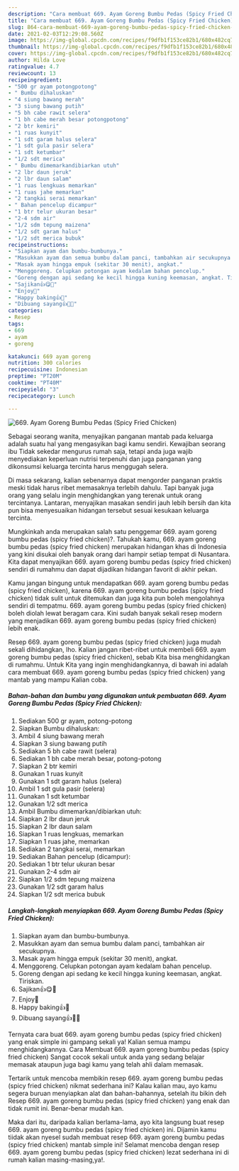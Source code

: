 ```yaml
---
description: "Cara membuat 669. Ayam Goreng Bumbu Pedas (Spicy Fried Chicken) yang lezat Untuk Jualan"
title: "Cara membuat 669. Ayam Goreng Bumbu Pedas (Spicy Fried Chicken) yang lezat Untuk Jualan"
slug: 864-cara-membuat-669-ayam-goreng-bumbu-pedas-spicy-fried-chicken-yang-lezat-untuk-jualan
date: 2021-02-03T12:29:08.560Z
image: https://img-global.cpcdn.com/recipes/f9dfb1f153ce82b1/680x482cq70/669-ayam-goreng-bumbu-pedas-spicy-fried-chicken-foto-resep-utama.jpg
thumbnail: https://img-global.cpcdn.com/recipes/f9dfb1f153ce82b1/680x482cq70/669-ayam-goreng-bumbu-pedas-spicy-fried-chicken-foto-resep-utama.jpg
cover: https://img-global.cpcdn.com/recipes/f9dfb1f153ce82b1/680x482cq70/669-ayam-goreng-bumbu-pedas-spicy-fried-chicken-foto-resep-utama.jpg
author: Hilda Love
ratingvalue: 4.7
reviewcount: 13
recipeingredient:
- "500 gr ayam potongpotong"
- " Bumbu dihaluskan"
- "4 siung bawang merah"
- "3 siung bawang putih"
- "5 bh cabe rawit selera"
- "1 bh cabe merah besar potongpotong"
- "2 btr kemiri"
- "1 ruas kunyit"
- "1 sdt garam halus selera"
- "1 sdt gula pasir selera"
- "1 sdt ketumbar"
- "1/2 sdt merica"
- " Bumbu dimemarkandibiarkan utuh"
- "2 lbr daun jeruk"
- "2 lbr daun salam"
- "1 ruas lengkuas memarkan"
- "1 ruas jahe memarkan"
- "2 tangkai serai memarkan"
- " Bahan pencelup dicampur"
- "1 btr telur ukuran besar"
- "2-4 sdm air"
- "1/2 sdm tepung maizena"
- "1/2 sdt garam halus"
- "1/2 sdt merica bubuk"
recipeinstructions:
- "Siapkan ayam dan bumbu-bumbunya."
- "Masukkan ayam dan semua bumbu dalam panci, tambahkan air secukupnya."
- "Masak ayam hingga empuk (sekitar 30 menit), angkat."
- "Menggoreng. Celupkan potongan ayam kedalam bahan pencelup."
- "Goreng dengan api sedang ke kecil hingga kuning keemasan, angkat. Tiriskan."
- "Sajikan👍😋🌷"
- "Enjoy🤩"
- "Happy baking👍🤩"
- "Dibuang sayang👍💪🤩"
categories:
- Resep
tags:
- 669
- ayam
- goreng

katakunci: 669 ayam goreng 
nutrition: 300 calories
recipecuisine: Indonesian
preptime: "PT20M"
cooktime: "PT40M"
recipeyield: "3"
recipecategory: Lunch

---
```



![669. Ayam Goreng Bumbu Pedas (Spicy Fried Chicken)](https://img-global.cpcdn.com/recipes/f9dfb1f153ce82b1/680x482cq70/669-ayam-goreng-bumbu-pedas-spicy-fried-chicken-foto-resep-utama.jpg)

Sebagai seorang wanita, menyajikan panganan mantab pada keluarga adalah suatu hal yang mengasyikan bagi kamu sendiri. Kewajiban seorang ibu Tidak sekedar mengurus rumah saja, tetapi anda juga wajib menyediakan keperluan nutrisi terpenuhi dan juga panganan yang dikonsumsi keluarga tercinta harus menggugah selera.

Di masa  sekarang, kalian sebenarnya dapat mengorder panganan praktis meski tidak harus ribet memasaknya terlebih dahulu. Tapi banyak juga orang yang selalu ingin menghidangkan yang terenak untuk orang tercintanya. Lantaran, menyajikan masakan sendiri jauh lebih bersih dan kita pun bisa menyesuaikan hidangan tersebut sesuai kesukaan keluarga tercinta. 



Mungkinkah anda merupakan salah satu penggemar 669. ayam goreng bumbu pedas (spicy fried chicken)?. Tahukah kamu, 669. ayam goreng bumbu pedas (spicy fried chicken) merupakan hidangan khas di Indonesia yang kini disukai oleh banyak orang dari hampir setiap tempat di Nusantara. Kita dapat menyajikan 669. ayam goreng bumbu pedas (spicy fried chicken) sendiri di rumahmu dan dapat dijadikan hidangan favorit di akhir pekan.

Kamu jangan bingung untuk mendapatkan 669. ayam goreng bumbu pedas (spicy fried chicken), karena 669. ayam goreng bumbu pedas (spicy fried chicken) tidak sulit untuk ditemukan dan juga kita pun boleh mengolahnya sendiri di tempatmu. 669. ayam goreng bumbu pedas (spicy fried chicken) boleh diolah lewat beragam cara. Kini sudah banyak sekali resep modern yang menjadikan 669. ayam goreng bumbu pedas (spicy fried chicken) lebih enak.

Resep 669. ayam goreng bumbu pedas (spicy fried chicken) juga mudah sekali dihidangkan, lho. Kalian jangan ribet-ribet untuk membeli 669. ayam goreng bumbu pedas (spicy fried chicken), sebab Kita bisa menghidangkan di rumahmu. Untuk Kita yang ingin menghidangkannya, di bawah ini adalah cara membuat 669. ayam goreng bumbu pedas (spicy fried chicken) yang mantab yang mampu Kalian coba.

<!--inarticleads1-->

##### Bahan-bahan dan bumbu yang digunakan untuk pembuatan 669. Ayam Goreng Bumbu Pedas (Spicy Fried Chicken):

1. Sediakan 500 gr ayam, potong-potong
1. Siapkan  Bumbu dihaluskan:
1. Ambil 4 siung bawang merah
1. Siapkan 3 siung bawang putih
1. Sediakan 5 bh cabe rawit (selera)
1. Sediakan 1 bh cabe merah besar, potong-potong
1. Siapkan 2 btr kemiri
1. Gunakan 1 ruas kunyit
1. Gunakan 1 sdt garam halus (selera)
1. Ambil 1 sdt gula pasir (selera)
1. Gunakan 1 sdt ketumbar
1. Gunakan 1/2 sdt merica
1. Ambil  Bumbu dimemarkan/dibiarkan utuh:
1. Siapkan 2 lbr daun jeruk
1. Siapkan 2 lbr daun salam
1. Siapkan 1 ruas lengkuas, memarkan
1. Siapkan 1 ruas jahe, memarkan
1. Sediakan 2 tangkai serai, memarkan
1. Sediakan  Bahan pencelup (dicampur):
1. Sediakan 1 btr telur ukuran besar
1. Gunakan 2-4 sdm air
1. Siapkan 1/2 sdm tepung maizena
1. Gunakan 1/2 sdt garam halus
1. Siapkan 1/2 sdt merica bubuk




<!--inarticleads2-->

##### Langkah-langkah menyiapkan 669. Ayam Goreng Bumbu Pedas (Spicy Fried Chicken):

1. Siapkan ayam dan bumbu-bumbunya.
1. Masukkan ayam dan semua bumbu dalam panci, tambahkan air secukupnya.
1. Masak ayam hingga empuk (sekitar 30 menit), angkat.
1. Menggoreng. Celupkan potongan ayam kedalam bahan pencelup.
1. Goreng dengan api sedang ke kecil hingga kuning keemasan, angkat. Tiriskan.
1. Sajikan👍😋🌷
1. Enjoy🤩
1. Happy baking👍🤩
1. Dibuang sayang👍💪🤩




Ternyata cara buat 669. ayam goreng bumbu pedas (spicy fried chicken) yang enak simple ini gampang sekali ya! Kalian semua mampu menghidangkannya. Cara Membuat 669. ayam goreng bumbu pedas (spicy fried chicken) Sangat cocok sekali untuk anda yang sedang belajar memasak ataupun juga bagi kamu yang telah ahli dalam memasak.

Tertarik untuk mencoba membikin resep 669. ayam goreng bumbu pedas (spicy fried chicken) nikmat sederhana ini? Kalau kalian mau, ayo kamu segera buruan menyiapkan alat dan bahan-bahannya, setelah itu bikin deh Resep 669. ayam goreng bumbu pedas (spicy fried chicken) yang enak dan tidak rumit ini. Benar-benar mudah kan. 

Maka dari itu, daripada kalian berlama-lama, ayo kita langsung buat resep 669. ayam goreng bumbu pedas (spicy fried chicken) ini. Dijamin kamu tiidak akan nyesel sudah membuat resep 669. ayam goreng bumbu pedas (spicy fried chicken) mantab simple ini! Selamat mencoba dengan resep 669. ayam goreng bumbu pedas (spicy fried chicken) lezat sederhana ini di rumah kalian masing-masing,ya!.

